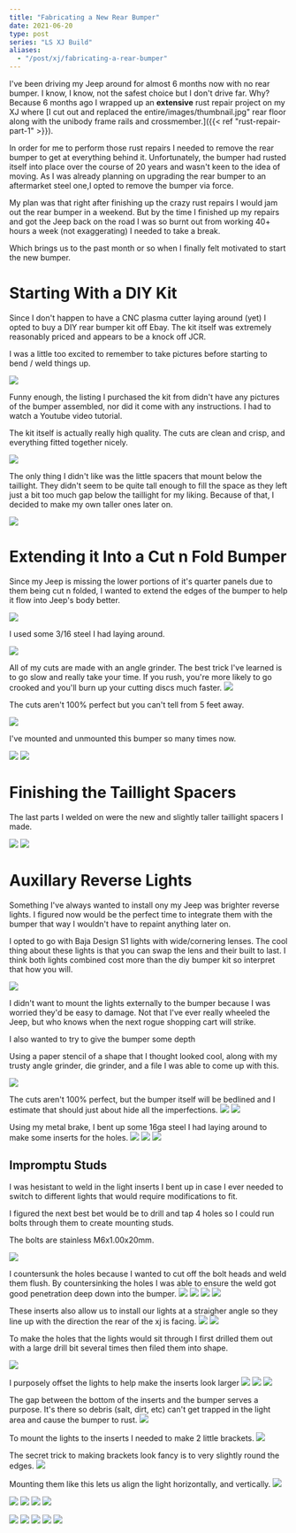 ```yaml
---
title: "Fabricating a New Rear Bumper"
date: 2021-06-20
type: post
series: "LS XJ Build"
aliases:
  - "/post/xj/fabricating-a-rear-bumper"
---
```


I've been driving my Jeep around for almost 6 months now with no rear bumper. I know, I know, not the safest choice but I don't drive far. Why? Because 6 months ago I wrapped up an **extensive** rust repair project on my XJ where [I cut out and replaced the entire/images/thumbnail.jpg" rear floor along with the unibody frame rails and crossmember.]({{< ref "rust-repair-part-1" >}}).

In order for me to perform those rust repairs I needed to remove the rear bumper to get at everything behind it. Unfortunately, the bumper had rusted itself into place over the course of 20 years and wasn't keen to the idea of moving. As I was already planning on upgrading the rear bumper to an aftermarket steel one,I opted to remove the bumper via force.

My plan was that right after finishing up the crazy rust repairs I would jam out the rear bumper in a weekend. But by the time I finished up my repairs and got the Jeep back on the road I was so burnt out from working 40+ hours a week (not exaggerating) I needed to take a break.

Which brings us to the past month or so when I finally felt motivated to start the new bumper.

# Starting With a DIY Kit

Since I don't happen to have a CNC plasma cutter laying around (yet) I opted to buy a DIY rear bumper kit off Ebay. The kit itself was extremely reasonably priced and appears to be a knock off JCR.

I was a little too excited to remember to take pictures before starting to bend / weld things up.

![](images/1.jpg)

Funny enough, the listing I purchased the kit from didn't have any pictures of the bumper assembled, nor did it come with any instructions. I had to watch a Youtube video tutorial.

The kit itself is actually really high quality. The cuts are clean and crisp, and everything fitted together nicely.

![](images/3.jpg)

The only thing I didn't like was the little spacers that mount below the taillight. They didn't seem to be quite tall enough to fill the space as they left just a bit too much gap below the taillight for my liking. Because of that, I decided to make my own taller ones later on.

![](images/4.jpg)

# Extending it Into a Cut n Fold Bumper

Since my Jeep is missing the lower portions of it's quarter panels due to them being cut n folded, I wanted to extend the edges of the bumper to help it flow into Jeep's body better.

![](images/5.jpg)

I used some 3/16 steel I had laying around.

![](images/6.jpg)

All of my cuts are made with an angle grinder. The best trick I've learned is to go slow and really take your time. If you rush, you're more likely to go crooked and you'll burn up your cutting discs much faster.
![](images/7.jpg)

The cuts aren't 100% perfect but you can't tell from 5 feet away.

![](images/8.jpg)

I've mounted and unmounted this bumper so many times now.

![](images/9.jpg)
![](images/10.jpg)

# Finishing the Taillight Spacers

The last parts I welded on were the new and slightly taller taillight spacers I made.

![](images/11.jpg)
![](images/12.jpg)

# Auxillary Reverse Lights

Something I've always wanted to install ony my Jeep was brighter reverse lights. I figured now would be the perfect time to integrate them with the bumper that way I wouldn't have to repaint anything later on.

I opted to go with Baja Design S1 lights with wide/cornering lenses. The cool thing about these lights is that you can swap the lens and their built to last. I think both lights combined cost more than the diy bumper kit so interpret that how you will.

![](images/13.jpg)

I didn't want to mount the lights externally to the bumper because I was worried they'd be easy to damage. Not that I've ever really wheeled the Jeep, but who knows when the next rogue shopping cart will strike.

I also wanted to try to give the bumper some depth

Using a paper stencil of a shape that I thought looked cool, along with my trusty angle grinder, die grinder, and a file I was able to come up with this.

![](images/14.jpg)

The cuts aren't 100% perfect, but the bumper itself will be bedlined and I estimate that should just about hide all the imperfections.
![](images/15.jpg)
![](images/16.jpg)

Using my metal brake, I bent up some 16ga steel I had laying around to make some inserts for the holes.
![](images/17.jpg)
![](images/18.jpg)
![](images/19.jpg)

## Impromptu Studs

I was hesistant to weld in the light inserts I bent up in case I ever needed to switch to different lights that would require modifications to fit.

I figured the next best bet would be to drill and tap 4 holes so I could run bolts through them to create mounting studs.

The bolts are stainless M6x1.00x20mm.

![](images/20.jpg)

I countersunk the holes because I wanted to cut off the bolt heads and weld them flush. By countersinking the holes I was able to ensure the weld got good penetration deep down into the bumper.
![](images/21.jpg)
![](images/22.jpg)
![](images/23.jpg)
![](images/24.jpg)

These inserts also allow us to install our lights at a straigher angle so they line up with the direction the rear of the xj is facing.
![](images/25.jpg)
![](images/26.jpg)

To make the holes that the lights would sit through I first drilled them out with a large drill bit several times then filed them into shape.

![](images/27.jpg)

I purposely offset the lights to help make the inserts look larger
![](images/28.jpg)
![](images/29.jpg)
![](images/30.jpg)

The gap between the bottom of the inserts and the bumper serves a purpose. It's there so debris (salt, dirt, etc) can't get trapped in the light area and cause the bumper to rust.
![](images/31.jpg)

To mount the lights to the inserts I needed to make 2 little brackets.
![](images/32.jpg)

The secret trick to making brackets look fancy is to very slightly round the edges.
![](images/33.jpg)

Mounting them like this lets us align the light horizontally, and vertically.
![](images/34.jpg)

![](images/35.jpg)
![](images/36.jpg)
![](images/37.jpg)
![](images/38.jpg)

![](images/39.jpg)
![](images/40.jpg)
![](images/41.jpg)
![](images/42.jpg)
![](images/43.jpg)
